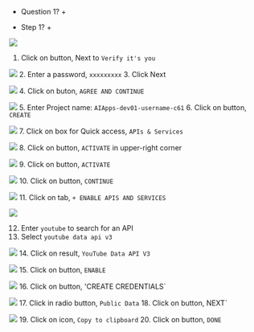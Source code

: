 

+ Question 1? +


+ Step 1? +

![](setup/setup/d61_llm-comments-db-app/assets/IMGs/04/d61-04-16_Google-Key_u40216.1.png)
1. Click on button, Next to `Verify it's you`

![](setup/setup/d61_llm-comments-db-app/assets/IMGs/04/d61-04-14_Google-Key_u40216.1.png)
2. Enter a password, `xxxxxxxxx`
3. Click Next

![](setup/setup/d61_llm-comments-db-app/assets/IMGs/04/d61-04-13_Google-Key_u40216.1.png)
4. Click on buton, `AGREE AND CONTINUE`

![](setup/setup/d61_llm-comments-db-app/assets/IMGs/04/d61-04-12_Google-Key_u40216.1.png)
5. Enter Project name: `AIApps-dev01-username-c61`
6. Click on button, `CREATE`

![](setup/setup/d61_llm-comments-db-app/assets/IMGs/04/d61-04-10_Google-Key_u40216.1.png)
7. Click on box for Quick access, `APIs & Services`

![](setup/setup/d61_llm-comments-db-app/assets/IMGs/04/d61-04-11_Google-Key_u40216.1.png)
8. Click on button, `ACTIVATE` in upper-right corner

![](setup/setup/d61_llm-comments-db-app/assets/IMGs/04/d61-04-08_Google-Key_u40216.1.png)
9. Click on button, `ACTIVATE` 

![](setup/setup/d61_llm-comments-db-app/assets/IMGs/04/d61-04-07_Google-Key_u40216.1.png)
10. Click on button, `CONTINUE`

![](setup/setup/d61_llm-comments-db-app/assets/IMGs/04/d61-04-09_Google-Key_u40216.1.png)
11. Click on tab, `+ ENABLE APIS AND SERVICES`

![](setup/setup/d61_llm-comments-db-app/assets/IMGs/04/d61-04-06_Google-Key_u40216.1.png)

12. Enter `youtube` to search for an API 
13. Select `youtube data api v3`

![](setup/setup/d61_llm-comments-db-app/assets/IMGs/04/d61-04-05_Google-Key_u40216.1.png)
14. Click on result, `YouTube Data API V3`

![](setup/setup/d61_llm-comments-db-app/assets/IMGs/04/d61-04-04_Google-Key_u40216.1.png)
15. Click on button, `ENABLE`

![](setup/setup/d61_llm-comments-db-app/assets/IMGs/04/d61-04-03_Google-Key_u40216.1.png)
16. Click on button, 'CREATE CREDENTIALS`

![](setup/setup/d61_llm-comments-db-app/assets/IMGs/04/d61-04-02_Google-Key_u40216.1.png)
17. Click in radio button, `Public Data`
18. Click on button, NEXT`

![](setup/setup/d61_llm-comments-db-app/assets/IMGs/04/d61-04-01_Google-Key_u40216.1.png)
19. Click on icon, `Copy to clipboard`
20. Click on button, `DONE` 

